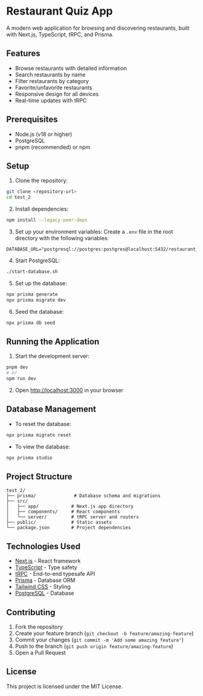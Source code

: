 # Restaurant Quiz App

A modern web application for browsing and discovering restaurants, built with Next.js, TypeScript, tRPC, and Prisma.

## Features

- Browse restaurants with detailed information
- Search restaurants by name
- Filter restaurants by category
- Favorite/unfavorite restaurants
- Responsive design for all devices
- Real-time updates with tRPC

## Prerequisites

- Node.js (v18 or higher)
- PostgreSQL
- pnpm (recommended) or npm

## Setup

1. Clone the repository:
```bash
git clone <repository-url>
cd test_2
```

2. Install dependencies:
```bash
npm install --legacy-peer-deps
```

3. Set up your environment variables:
Create a `.env` file in the root directory with the following variables:
```env
DATABASE_URL="postgresql://postgres:postgres@localhost:5432/restaurant_quiz"
```

4. Start PostgreSQL:
```bash
./start-database.sh
```

5. Set up the database:
```bash
npx prisma generate
npx prisma migrate dev
```

6. Seed the database:
```bash
npx prisma db seed
```

## Running the Application

1. Start the development server:
```bash
pnpm dev
# or
npm run dev
```

2. Open [http://localhost:3000](http://localhost:3000) in your browser

## Database Management

- To reset the database:
```bash
npx prisma migrate reset
```

- To view the database:
```bash
npx prisma studio
```

## Project Structure

```
test_2/
├── prisma/              # Database schema and migrations
├── src/
│   ├── app/            # Next.js app directory
│   ├── components/     # React components
│   └── server/         # tRPC server and routers
├── public/             # Static assets
└── package.json        # Project dependencies
```

## Technologies Used

- [Next.js](https://nextjs.org/) - React framework
- [TypeScript](https://www.typescriptlang.org/) - Type safety
- [tRPC](https://trpc.io/) - End-to-end typesafe API
- [Prisma](https://www.prisma.io/) - Database ORM
- [Tailwind CSS](https://tailwindcss.com/) - Styling
- [PostgreSQL](https://www.postgresql.org/) - Database

## Contributing

1. Fork the repository
2. Create your feature branch (`git checkout -b feature/amazing-feature`)
3. Commit your changes (`git commit -m 'Add some amazing feature'`)
4. Push to the branch (`git push origin feature/amazing-feature`)
5. Open a Pull Request

## License

This project is licensed under the MIT License.
